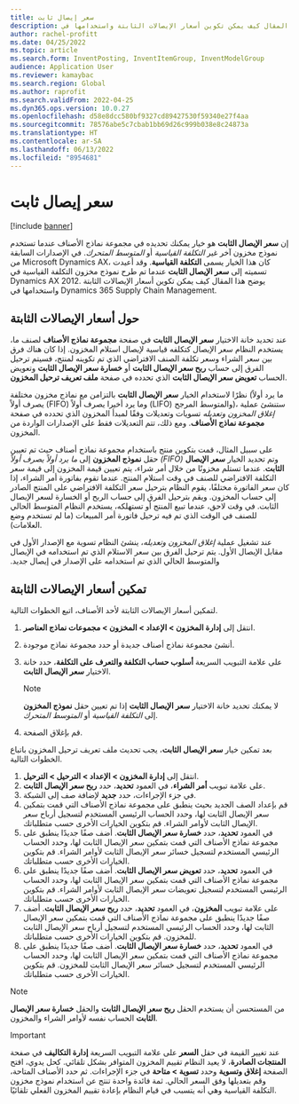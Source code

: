 ```yaml
---
title: سعر إيصال ثابت
description: يوضح هذا المقال كيف يمكن تكوين أسعار الإيصالات الثابتة واستخدامها في Microsoft Dynamics 365 Supply Chain Management.
author: rachel-profitt
ms.date: 04/25/2022
ms.topic: article
ms.search.form: InventPosting, InventItemGroup, InventModelGroup
audience: Application User
ms.reviewer: kamaybac
ms.search.region: Global
ms.author: raprofit
ms.search.validFrom: 2022-04-25
ms.dyn365.ops.version: 10.0.27
ms.openlocfilehash: d58e8dcc580bf9327cd89427530f59340e27f4aa
ms.sourcegitcommit: 78576abe5c7cbab1bb69d26c999b038e8c24873a
ms.translationtype: HT
ms.contentlocale: ar-SA
ms.lasthandoff: 06/13/2022
ms.locfileid: "8954681"
---
```

# <a name="fixed-receipt-price"></a>سعر إيصال ثابت

[!include [banner](../includes/banner.md)]

إن **سعر الإيصال الثابت** هو خيار يمكنك تحديده في مجموعة نماذج الأصناف عندما تستخدم نموذج مخزون آخر غير *التكلفة القياسية* أو *المتوسط المتحرك*. في الإصدارات السابقة من Microsoft Dynamics AX، كان هذا الخيار يسمى **التكلفة القياسية**. وقد أعيدت تسميته إلى **سعر الإيصال الثابت** عندما تم طرح نموذج مخزون التكلفة القياسية في Dynamics AX 2012. يوضح هذا المقال كيف يمكن تكوين أسعار الإيصالات الثابتة واستخدامها في Dynamics 365 Supply Chain Management.

## <a name="about-fixed-receipt-prices"></a>حول أسعار الإيصالات الثابتة

عند تحديد خانة الاختيار **سعر الإيصال الثابت** في صفحة **مجموعة نماذج الأصناف** لصنف ما، يستخدم النظام سعر الإيصال كتكلفه قياسية لإيصال استلام المخزون. إذا كان هناك فرق بين سعر الشراء وسعر تكلفة الصنف الافتراضي الذي تم تكوينه لمنتج، فسيتم ترحيل الفرق إلى حساب **ربح سعر الإيصال الثابت** أو **خسارة سعر الإيصال الثابت**‬ وتعويض الحساب **تعويض سعر الإيصال الثابت**‬ الذي تحدده في صفحة **ملف تعريف ترحيل المخزون**.

نظرًا لاستخدام الخيار **سعر الإيصال الثابت** بالتزامن مع نماذج مخزون مختلفة (ما يرد أولاً يصرف أولاً (FIFO) وما يرد أخيرا يصرف أولاً (LIFO) والمتوسط المرجح)، ستنشئ عملية *إغلاق المخزون وتعديله* تسويات وتعديلات وفقًا لمبدأ المخزون الذي تحدده في صفحة **مجموعة نماذج الأصناف**. ومع ذلك، تتم التعديلات فقط على الإصدارات الواردة من المخزون.

على سبيل المثال، قمت بتكوين منتج باستخدام مجموعة نماذج أصناف حيث تم تعيين حقل **نموذج المخزون** إلى *ما يرد أولاً يصرف أولاً‬ (FIFO)* وتم تحديد الخيار **سعر الإيصال الثابت**. عندما تستلم مخزونًا من خلال أمر شراء، يتم تعيين قيمة المخزون إلى قيمة سعر التكلفة الافتراضي للصنف في وقت استلام المنتج. عندما تقوم بفاتورة أمر الشراء، إذا كان سعر الفاتورة مختلفًا، يقوم النظام بترحيل سعر التكلفة الافتراضي على المنتج الصادر إلى حساب المخزون. ويقم بترحيل الفرق إلى حساب الربح أو الخسارة لسعر الإيصال الثابت. في وقت لاحق، عندما تبيع المنتج أو تستهلكه، يستخدم النظام المتوسط ​​الحالي للصنف في الوقت الذي تم فيه ترحيل فاتورة أمر المبيعات (ما لم تستخدم وضع العلامات).

عند تشغيل عملية *إغلاق المخزون وتعديله*‬‏‫، ينشئ النظام تسوية مع الإصدار الأول في مقابل الإيصال الأول. يتم ترحيل الفرق بين سعر الاستلام الذي تم استخدامه في الإيصال والمتوسط ​​الحالي الذي تم استخدامه على الإصدار في إيصال جديد.

## <a name="enable-fixed-receipt-prices"></a>تمكين أسعار الإيصالات الثابتة

لتمكين أسعار الإيصالات الثابتة لأحد الأصناف، اتبع الخطوات التالية.

1. انتقل إلى **إدارة المخزون \> الإعداد \> المخزون \> مجموعات نماذج العناصر**.
2. أنشئ مجموعة نماذج أصناف جديدة أو حدد مجموعة نماذج موجودة.
3. على علامة التبويب السريعة **أسلوب حساب التكلفة‬ والتعرف على التكلفة‬**، حدد خانة الاختيار  **سعر الإيصال الثابت**.

    > [!NOTE]
    > لا يمكنك تحديد خانة الاختيار **سعر الإيصال الثابت** إذا تم تعيين حقل **نموذج المخزون** إلى *التكلفة القياسية* أو *المتوسط المتحرك*.

4. قم بإغلاق الصفحة.

بعد تمكين خيار **سعر الإيصال الثابت**، يجب تحديث ملف تعريف ترحيل المخزون باتباع الخطوات التالية.

1. انتقل إلى **إدارة المخزون \> الإعداد \> الترحيل \> الترحيل**.
1. على علامة تبويب **أمر الشراء**، في العمود **تحديد**، حدد **ربح سعر الإيصال الثابت‬**.
1. في جزء الإجراءات، حدد **جديد** لإضافة صف إلى الشبكة.
1. قم بإعداد الصف الجديد بحيث ينطبق على مجموعة نماذج الأصناف التي قمت بتمكين سعر الإيصال الثابت لها، وحدد الحساب الرئيسي المستخدم لتسجيل أرباح سعر الإيصال الثابت لأوامر الشراء. قم بتكوين الخيارات الأخرى حسب متطلباتك.
1. في العمود **تحديد**، حدد **خسارة سعر الإيصال الثابت**. أضف صفًا جديدًا ينطبق على مجموعة نماذج الأصناف التي قمت بتمكين سعر الإيصال الثابت لها، وحدد الحساب الرئيسي المستخدم لتسجيل خسائر سعر الإيصال الثابت لأوامر الشراء. قم بتكوين الخيارات الأخرى حسب متطلباتك.
1. في العمود **تحديد**، حدد **تعويض سعر الإيصال الثابت**. أضف صفًا جديدًا ينطبق على مجموعة نماذج الأصناف التي قمت بتمكين سعر الإيصال الثابت لها، وحدد الحساب الرئيسي المستخدم لتسجيل تعويضات سعر الإيصال الثابت لأوامر الشراء. قم بتكوين الخيارات الأخرى حسب متطلباتك.
1. على علامة تبويب **المخزون**، في العمود **تحديد**، حدد **ربح سعر الإيصال الثابت‬**. أضف صفًا جديدًا ينطبق على مجموعة نماذج الأصناف التي قمت بتمكين سعر الإيصال الثابت لها، وحدد الحساب الرئيسي المستخدم لتسجيل أرباح سعر الإيصال الثابت للمخزون. قم بتكوين الخيارات الأخرى حسب متطلباتك.
1. في العمود **تحديد**، حدد **خسارة سعر الإيصال الثابت**. أضف صفًا جديدًا ينطبق على مجموعة نماذج الأصناف التي قمت بتمكين سعر الإيصال الثابت لها، وحدد الحساب الرئيسي المستخدم لتسجيل خسائر سعر الإيصال الثابت للمخزون. قم بتكوين الخيارات الأخرى حسب متطلباتك.

> [!NOTE]
> من المستحسن أن يستخدم الحقل **ربح سعر الإيصال الثابت** والحقل **خسارة سعر الإيصال الثابت** الحساب نفسه لأوامر الشراء والمخزون.

> [!IMPORTANT]
> عند تغيير القيمة في حقل **السعر** على علامة التبويب السريعة **إدارة التكاليف** في صفحة **المنتجات الصادرة**، لا يعيد النظام تقييم المخزون المتوافر بشكل تلقائي. كحل يدوي، افتح الصفحة **إغلاق وتسوية‬** وحدد **تسوية \> متاحة‬** في جزء الإجراءات. ثم حدد الأصناف المتاحة، وقم بتعديلها وفق السعر الحالي. ثمة فائدة واحدة تنتج عن استخدام نموذج مخزون التكلفة القياسية وهي أنه يتسبب في قيام النظام بإعادة تقييم المخزون الفعلي تلقائيًا.
